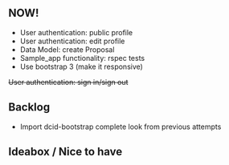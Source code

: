 ## NOW!

- User authentication: public profile
- User authentication: edit profile
- Data Model: create Proposal
- Sample_app functionality: rspec tests
- Use bootstrap 3 (make it responsive)

~~User authentication: sign in/sign out~~


## Backlog

- Import dcid-bootstrap complete look from previous attempts


## Ideabox / Nice to have